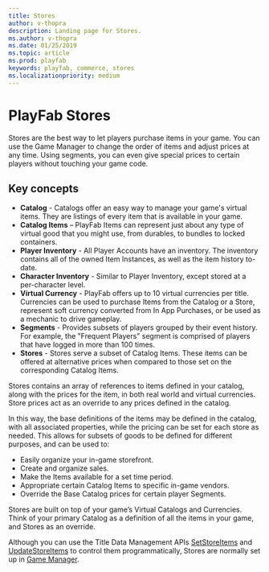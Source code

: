 ```yaml
---
title: Stores
author: v-thopra
description: Landing page for Stores.
ms.author: v-thopra
ms.date: 01/25/2019
ms.topic: article
ms.prod: playfab
keywords: playfab, commerce, stores
ms.localizationpriority: medium
---
```


# PlayFab Stores

Stores are the best way to let players purchase items in your game. You can use the Game Manager to change the order of items and adjust prices at any time. Using segments, you can even give special prices to certain players without touching your game code.  
  
## Key concepts

* **Catalog** - Catalogs offer an easy way to manage your game's virtual items. They are listings of every item that is available in your game.  
* **Catalog Items** – PlayFab Items can represent just about any type of virtual good that you might use, from durables, to bundles to locked containers.  
* **Player Inventory** - All Player Accounts have an inventory. The inventory contains all of the owned Item Instances, as well as the item history to-date.  
* **Character Inventory** - Similar to Player Inventory, except stored at a per-character level.
* **Virtual Currency** - PlayFab offers up to 10 virtual currencies per title. Currencies can be used to purchase Items from the Catalog or a Store, represent soft currency converted from In App Purchases, or be used as a mechanic to drive gameplay.
* **Segments** - Provides subsets of players grouped by their event history. For example, the "Frequent Players" segment is comprised of players that have logged in more than 100 times.
* **Stores** - Stores serve a subset of Catalog Items. These items can be offered at alternative prices when compared to those set on the corresponding Catalog Items.

Stores contains an array of references to items defined in your catalog, along with the prices for the item, in both real world and virtual currencies. Store prices act as an override to any prices defined in the catalog.

In this way, the base definitions of the items may be defined in the catalog, with all associated properties, while the pricing can be set for each store as needed. This allows for subsets of goods to be defined for different purposes, and can be used to:

* Easily organize your in-game storefront.
* Create and organize sales.
* Make the Items available for a set time period.
* Appropriate certain Catalog Items to specific in-game vendors.
* Override the Base Catalog prices for certain player Segments.

Stores are built on top of your game’s Virtual Catalogs and Currencies. Think of your primary Catalog as a definition of all the items in your game, and Stores as an override.

Although you can use the Title Data Management APIs [SetStoreItems](xref:titleid.playfabapi.com.admin.title-widedatamanagement.setstoreitems) and [UpdateStoreItems](xref:titleid.playfabapi.com.admin.title-widedatamanagement.updatestoreitems) to control them programmatically, Stores are normally set up in [Game Manager](../../config/gamemanager/index.md).  